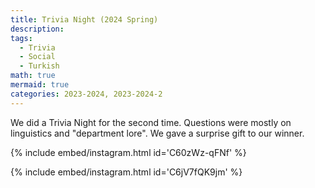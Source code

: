 ```yaml
---
title: Trivia Night (2024 Spring)
description:
tags:
  - Trivia
  - Social
  - Turkish
math: true
mermaid: true
categories: 2023-2024, 2023-2024-2
---
```

We did a Trivia Night for the second time. Questions were mostly on linguistics and "department lore". We gave a surprise gift to our winner.

{% include embed/instagram.html id='C60zWz-qFNf' %} 

{% include embed/instagram.html id='C6jV7fQK9jm' %} 
